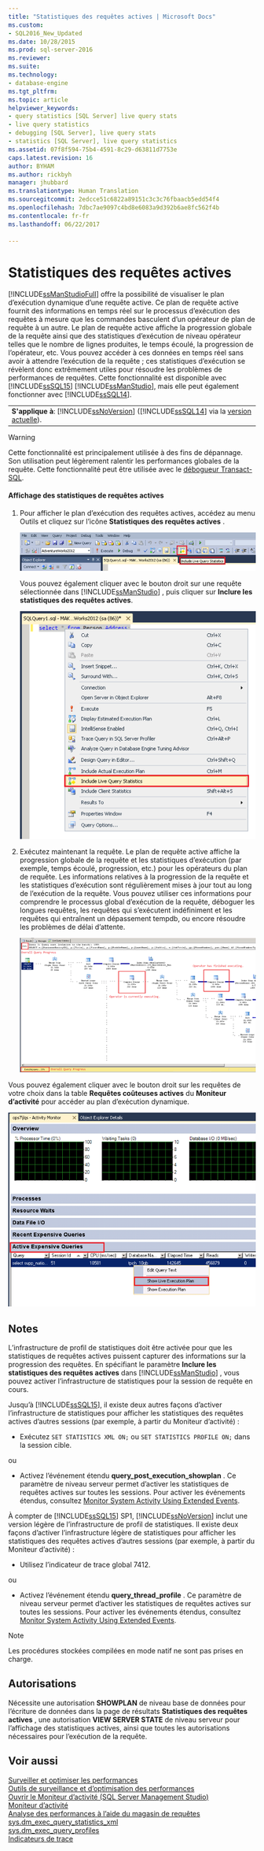 ```yaml
---
title: "Statistiques des requêtes actives | Microsoft Docs"
ms.custom:
- SQL2016_New_Updated
ms.date: 10/28/2015
ms.prod: sql-server-2016
ms.reviewer: 
ms.suite: 
ms.technology:
- database-engine
ms.tgt_pltfrm: 
ms.topic: article
helpviewer_keywords:
- query statistics [SQL Server] live query stats
- live query statistics
- debugging [SQL Server], live query stats
- statistics [SQL Server], live query statistics
ms.assetid: 07f8f594-75b4-4591-8c29-d63811d7753e
caps.latest.revision: 16
author: BYHAM
ms.author: rickbyh
manager: jhubbard
ms.translationtype: Human Translation
ms.sourcegitcommit: 2edcce51c6822a89151c3c3c76fbaacb5edd54f4
ms.openlocfilehash: 7dbc7ae9097c4bd8e6083a9d392b6ae8fc562f4b
ms.contentlocale: fr-fr
ms.lasthandoff: 06/22/2017

---
```

# <a name="live-query-statistics"></a>Statistiques des requêtes actives
  [!INCLUDE[ssManStudioFull](../../includes/ssmanstudiofull-md.md)] offre la possibilité de visualiser le plan d’exécution dynamique d’une requête active. Ce plan de requête active fournit des informations en temps réel sur le processus d’exécution des requêtes à mesure que les commandes basculent d’un opérateur de plan de requête à un autre. Le plan de requête active affiche la progression globale de la requête ainsi que des statistiques d’exécution de niveau opérateur telles que le nombre de lignes produites, le temps écoulé, la progression de l’opérateur, etc. Vous pouvez accéder à ces données en temps réel sans avoir à attendre l’exécution de la requête ; ces statistiques d’exécution se révèlent donc extrêmement utiles pour résoudre les problèmes de performances de requêtes. Cette fonctionnalité est disponible avec [!INCLUDE[ssSQL15](../../includes/sssql15-md.md)] [!INCLUDE[ssManStudio](../../includes/ssmanstudio-md.md)], mais elle peut également fonctionner avec [!INCLUDE[ssSQL14](../../includes/sssql14-md.md)].  
  
||  
|-|  
|**S'applique à**: [!INCLUDE[ssNoVersion](../../includes/ssnoversion-md.md)] ([!INCLUDE[ssSQL14](../../includes/sssql14-md.md)] via la [version actuelle](http://go.microsoft.com/fwlink/p/?LinkId=299658)).|  
  
> [!WARNING]  
>  Cette fonctionnalité est principalement utilisée à des fins de dépannage. Son utilisation peut légèrement ralentir les performances globales de la requête. Cette fonctionnalité peut être utilisée avec le [débogueur Transact-SQL](../../relational-databases/scripting/configure-firewall-rules-before-running-the-tsql-debugger.md).  
  
#### <a name="to-view-live-query-statistics"></a>Affichage des statistiques de requêtes actives  
  
1.  Pour afficher le plan d’exécution des requêtes actives, accédez au menu Outils et cliquez sur l’icône **Statistiques des requêtes actives** .  
  
     ![Bouton statistiques des requêtes actives sur la barre d’outils](../../relational-databases/performance/media/livequerystatstoolbar.png "Bouton statistiques des requêtes actives sur la barre d’outils")  
  
     Vous pouvez également cliquer avec le bouton droit sur une requête sélectionnée dans [!INCLUDE[ssManStudio](../../includes/ssmanstudio-md.md)] , puis cliquer sur **Inclure les statistiques des requêtes actives**.  
  
     ![Bouton Statistiques des requêtes actives du menu contextuel](../../relational-databases/performance/media/livequerystatsmenu.png "Bouton Statistiques des requêtes actives du menu contextuel")  
  
2.  Exécutez maintenant la requête. Le plan de requête active affiche la progression globale de la requête et les statistiques d’exécution (par exemple, temps écoulé, progression, etc.) pour les opérateurs du plan de requête. Les informations relatives à la progression de la requête et les statistiques d’exécution sont régulièrement mises à jour tout au long de l’exécution de la requête. Vous pouvez utiliser ces informations pour comprendre le processus global d’exécution de la requête, déboguer les longues requêtes, les requêtes qui s’exécutent indéfiniment et les requêtes qui entraînent un dépassement tempdb, ou encore résoudre les problèmes de délai d’attente.  
  
     ![Bouton Statistiques des requêtes actives du plan d’exécution de requêtes](../../relational-databases/performance/media/livequerystatsplan.png "Bouton Statistiques des requêtes actives du plan d’exécution de requêtes")  
  
 Vous pouvez également cliquer avec le bouton droit sur les requêtes de votre choix dans la table **Requêtes coûteuses actives** du **Moniteur d’activité** pour accéder au plan d’exécution dynamique.  
  
 ![Bouton Statistiques des requêtes actives du Moniteur d’activité](../../relational-databases/performance/media/livequerystatsactmon.png "Bouton Statistiques des requêtes actives du Moniteur d’activité")  
  
## <a name="remarks"></a>Notes  
 L’infrastructure de profil de statistiques doit être activée pour que les statistiques de requêtes actives puissent capturer des informations sur la progression des requêtes. En spécifiant le paramètre **Inclure les statistiques des requêtes actives** dans [!INCLUDE[ssManStudio](../../includes/ssmanstudio-md.md)] , vous pouvez activer l’infrastructure de statistiques pour la session de requête en cours. 
 
Jusqu’à [!INCLUDE[ssSQL15](../../includes/sssql15-md.md)], il existe deux autres façons d’activer l’infrastructure de statistiques pour afficher les statistiques des requêtes actives d’autres sessions (par exemple, à partir du Moniteur d’activité) :  
  
-   Exécutez `SET STATISTICS XML ON;` ou `SET STATISTICS PROFILE ON;` dans la session cible.  
  
 ou  
  
-   Activez l’événement étendu **query_post_execution_showplan** . Ce paramètre de niveau serveur permet d’activer les statistiques de requêtes actives sur toutes les sessions. Pour activer les événements étendus, consultez [Monitor System Activity Using Extended Events](../../relational-databases/extended-events/monitor-system-activity-using-extended-events.md).  

À compter de [!INCLUDE[ssSQL15](../../includes/sssql15-md.md)] SP1, [!INCLUDE[ssNoVersion](../../includes/ssnoversion-md.md)] inclut une version légère de l’infrastructure de profil de statistiques. Il existe deux façons d’activer l’infrastructure légère de statistiques pour afficher les statistiques des requêtes actives d’autres sessions (par exemple, à partir du Moniteur d’activité) :

-   Utilisez l’indicateur de trace global 7412.  
  
 ou  
  
-   Activez l’événement étendu **query_thread_profile** . Ce paramètre de niveau serveur permet d’activer les statistiques de requêtes actives sur toutes les sessions. Pour activer les événements étendus, consultez [Monitor System Activity Using Extended Events](../../relational-databases/extended-events/monitor-system-activity-using-extended-events.md).
  
 > [!NOTE]
 > Les procédures stockées compilées en mode natif ne sont pas prises en charge.  
  
## <a name="permissions"></a>Autorisations  
 Nécessite une autorisation **SHOWPLAN** de niveau base de données pour l’écriture de données dans la page de résultats **Statistiques des requêtes actives** , une autorisation **VIEW SERVER STATE** de niveau serveur pour l’affichage des statistiques actives, ainsi que toutes les autorisations nécessaires pour l’exécution de la requête.  
  
## <a name="see-also"></a>Voir aussi  
 [Surveiller et optimiser les performances](../../relational-databases/performance/monitor-and-tune-for-performance.md)   
 [Outils de surveillance et d’optimisation des performances](../../relational-databases/performance/performance-monitoring-and-tuning-tools.md)   
 [Ouvrir le Moniteur d’activité &#40;SQL Server Management Studio&#41;](../../relational-databases/performance-monitor/open-activity-monitor-sql-server-management-studio.md)   
 [Moniteur d’activité](../../relational-databases/performance-monitor/activity-monitor.md)   
 [Analyse des performances à l’aide du magasin de requêtes](../../relational-databases/performance/monitoring-performance-by-using-the-query-store.md)   
 [sys.dm_exec_query_statistics_xml](../../relational-databases/system-dynamic-management-views/sys-dm-exec-query-statistics-xml-transact-sql.md)   
 [sys.dm_exec_query_profiles](../../relational-databases/system-dynamic-management-views/sys-dm-exec-query-profiles-transact-sql.md)   
 [Indicateurs de trace](../../t-sql/database-console-commands/dbcc-traceon-trace-flags-transact-sql.md)

